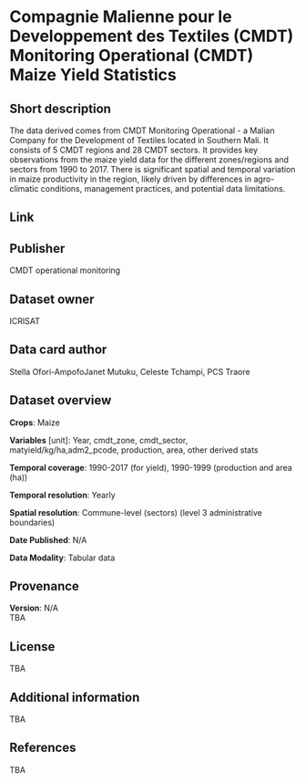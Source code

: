 # Compagnie Malienne pour le Developpement des Textiles (CMDT) Monitoring Operational (CMDT) Maize Yield Statistics

## Short description
The data derived comes from CMDT Monitoring Operational - a Malian Company for the Development of Textiles located in Southern Mali. It consists of 5 CMDT regions and 28 CMDT sectors. It provides key observations from the maize yield data for the different zones/regions and sectors from 1990 to 2017. There is significant spatial and temporal variation in maize productivity in the region, likely driven by differences in agro-climatic conditions, management practices, and potential data limitations. 

## Link



## Publisher
CMDT operational monitoring

## Dataset owner
ICRISAT

## Data card author
Stella Ofori-AmpofoJanet Mutuku, Celeste Tchampi, PCS Traore

## Dataset overview
**Crops**: Maize

**Variables** [unit]: Year, cmdt_zone, cmdt_sector, matyield/kg/ha,adm2_pcode, production, area, other derived stats


**Temporal coverage**: 1990-2017 (for yield), 1990-1999 (production and area (ha))


**Temporal resolution**: Yearly

**Spatial resolution**: Commune-level (sectors) (level 3 administrative boundaries)

**Date Published**: N/A

**Data Modality**: Tabular data

## Provenance
**Version**: N/A <br>
TBA

## License
TBA

## Additional information
TBA

## References
TBA